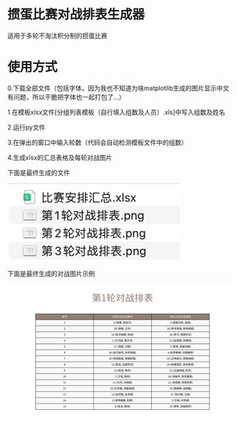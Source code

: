 # 掼蛋比赛对战排表生成器
适用于多轮不淘汰积分制的掼蛋比赛
# 使用方式

0.下载全部文件（包括字体，因为我也不知道为啥matplotlib生成的图片显示中文有问题，所以干脆把字体也一起打包了...）

1.在模板xlsx文件[分组列表模板（自行填入组数及人员）.xls]中写入组数及姓名

2.运行py文件

3.在弹出的窗口中输入轮数（代码会自动检测模板文件中的组数）

4.生成xlsx的汇总表格及每轮对战图片

下面是最终生成的文件

![image](https://github.com/cat-xierluo/guandanbisai/blob/main/%E7%94%9F%E6%88%90%E5%86%85%E5%AE%B9.png?raw=true)            


下面是最终生成的对战图片示例

![image](https://github.com/cat-xierluo/guandanbisai/blob/main/%E5%AF%B9%E6%88%98%E6%8E%92%E8%A1%A8%E7%94%9F%E6%88%90%E7%A4%BA%E4%BE%8B.png?raw=true)            
